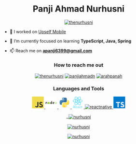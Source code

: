<h1 align="center" font-weight"bold">Panji Ahmad Nurhusni</h1>

<!-- <p align="center"> <img src="https://komarev.com/ghpvc/?username=nurhusni&label=Profile%20views&color=0e75b6&style=flat" alt="nurhusni" /> </p> -->

<p align="center"> <a href="https://twitter.com/thenurhusni" target="blank"><img src="https://img.shields.io/twitter/follow/thenurhusni?logo=twitter&style=for-the-badge" alt="thenurhusni" /></a> </p>

- 🔭 I worked on [Upself Mobile](https://github.com/Upself-ID/upself-mobile)

- 🌱 I’m currently focused on learning **TypeScript, Java, Spring**

- 📫 Reach me on **apanji6399@gmail.com**

<h3 align="center">How to reach me out</h3>
<p align="center">
    <a href="https://twitter.com/thenurhusni" target="blank"><img align="center" src="https://cdn.jsdelivr.net/npm/simple-icons@3.0.1/icons/twitter.svg" alt="thenurhusni" height="30" width="40" /></a>
    <a href="https://linkedin.com/in/panjiahmadn" target="blank"><img align="center" src="https://cdn.jsdelivr.net/npm/simple-icons@3.0.1/icons/linkedin.svg" alt="panjiahmadn" height="30" width="40" /></a>
    <a href="https://stackoverflow.com/users/arahpanah" target="blank"><img align="center" src="https://cdn.jsdelivr.net/npm/simple-icons@3.0.1/icons/stackoverflow.svg" alt="arahpanah" height="30" width="40" /></a>
</p>

<h3 align="center">Languages and Tools</h3>
<p align="center"> 
    <a href="https://developer.mozilla.org/en-US/docs/Web/JavaScript" target="_blank"> <img src="https://raw.githubusercontent.com/devicons/devicon/master/icons/javascript/javascript-original.svg" alt="javascript" width="40" height="40"/> </a> 
    <a href="https://nodejs.org" target="_blank"> <img src="https://raw.githubusercontent.com/devicons/devicon/master/icons/nodejs/nodejs-original-wordmark.svg" alt="nodejs" width="40" height="40"/> </a> 
    <a href="https://www.python.org" target="_blank"> <img src="https://raw.githubusercontent.com/devicons/devicon/master/icons/python/python-original.svg" alt="python" width="40" height="40"/> </a> 
    <a href="https://reactjs.org/" target="_blank"> <img src="https://raw.githubusercontent.com/devicons/devicon/master/icons/react/react-original-wordmark.svg" alt="react" width="40" height="40"/> </a> 
    <a href="https://reactnative.dev/" target="_blank"> <img src="https://reactnative.dev/img/header_logo.svg" alt="reactnative" width="40" height="40"/> </a> 
    <a href="https://www.typescriptlang.org/" target="_blank"> <img src="https://raw.githubusercontent.com/devicons/devicon/master/icons/typescript/typescript-original.svg" alt="typescript" width="40" height="40"/> </a> 
    <a href="https://webpack.js.org" target="_blank">

<p align="center">&nbsp;
<img align="center" src="https://github-readme-stats.vercel.app/api?username=nurhusni&show_icons=true&locale=en&include_all_commits=true&theme=react&hide_border=true" alt="nurhusni" />
</p>

<p align="center">
<img align="center" src="https://github-readme-stats.vercel.app/api/top-langs/?username=nurhusni&show_icons=true&locale=en&layout=compact&theme=react&hide_border=true" alt="nurhusni" />
</p>

<p align="center">
<img align="center" src="https://github-readme-streak-stats.herokuapp.com/?user=nurhusni&theme=react" alt="nurhusni" />
</p>
